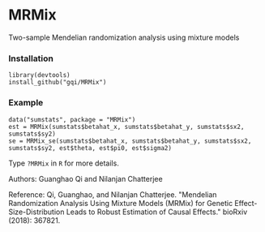 # MRMix

Two-sample Mendelian randomization analysis using mixture models

### Installation
```
library(devtools)
install_github("gqi/MRMix")
```

### Example
```
data("sumstats", package = "MRMix")
est = MRMix(sumstats$betahat_x, sumstats$betahat_y, sumstats$sx2, sumstats$sy2)
se = MRMix_se(sumstats$betahat_x, sumstats$betahat_y, sumstats$sx2, sumstats$sy2, est$theta, est$pi0, est$sigma2)
```
Type `?MRMix` in `R` for more details.

Authors: Guanghao Qi and Nilanjan Chatterjee

Reference: Qi, Guanghao, and Nilanjan Chatterjee. "Mendelian Randomization Analysis Using Mixture Models (MRMix) for Genetic Effect-Size-Distribution Leads to Robust Estimation of Causal Effects." bioRxiv (2018): 367821.
